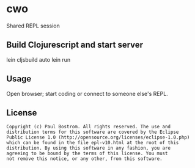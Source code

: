 # cwo

Shared REPL session

## Build Clojurescript and start server

lein cljsbuild auto
lein run

## Usage

Open browser; start coding or connect to someone else's REPL.

## License

    Copyright (c) Paul Bostrom. All rights reserved. The use and
    distribution terms for this software are covered by the Eclipse
    Public License 1.0 (http://opensource.org/licenses/eclipse-1.0.php)
    which can be found in the file epl-v10.html at the root of this
    distribution. By using this software in any fashion, you are
    agreeing to be bound by the terms of this license. You must
    not remove this notice, or any other, from this software.
